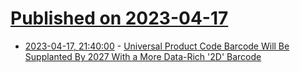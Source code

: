 # [Published on 2023-04-17](index.md)

* [2023-04-17, 21:40:00](https://tech.slashdot.org/story/23/04/17/2030231/universal-product-code-barcode-will-be-supplanted-by-2027-with-a-more-data-rich-2d-barcode?utm_source=rss1.0mainlinkanon&utm_medium=feed) - [Universal Product Code Barcode Will Be Supplanted By 2027 With a More Data-Rich '2D' Barcode](https://tech.slashdot.org/story/23/04/17/2030231/universal-product-code-barcode-will-be-supplanted-by-2027-with-a-more-data-rich-2d-barcode?utm_source=rss1.0mainlinkanon&utm_medium=feed)
